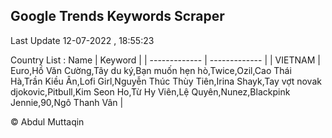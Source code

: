 

## Google Trends Keywords Scraper 
 
Last Update 12-07-2022 , 18:55:23

Country List :
 Name  | Keyword |
| ------------- | ------------- |
| VIETNAM | Euro,Hồ Văn Cường,Tây du ký,Bạn muốn hẹn hò,Twice,Ozil,Cao Thái Hà,Trần Kiều Ân,Lofi Girl,Nguyễn Thúc Thùy Tiên,Irina Shayk,Tay vợt novak djokovic,Pitbull,Kim Seon Ho,Từ Hy Viên,Lệ Quyên,Nunez,Blackpink Jennie,90,Ngô Thanh Vân |



© Abdul Muttaqin 
